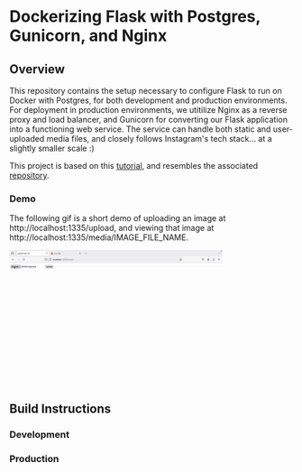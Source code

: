 # Dockerizing Flask with Postgres, Gunicorn, and Nginx

## Overview

This repository contains the setup necessary to configure Flask to run on Docker with Postgres, for both development and production environments. For deployment in production environments, we utitilize Nginx as a reverse proxy and load balancer, and Gunicorn for converting our Flask application into a functioning web service. The service can handle both static and user-uploaded media files, and closely follows Instagram's tech stack... at a slightly smaller scale :)

This project is based on this [tutorial](https://testdriven.io/blog/dockerizing-flask-with-postgres-gunicorn-and-nginx/), and resembles the associated [repository](https://github.com/testdrivenio/flask-on-docker).

### Demo

The following gif is a short demo of uploading an image at http://localhost:1335/upload, and viewing that image at http://localhost:1335/media/IMAGE_FILE_NAME.

<img src=demo.gif width=75% />

## Build Instructions

### Development

### Production
